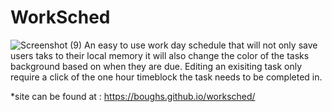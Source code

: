 # WorkSched
![Screenshot (9)](https://user-images.githubusercontent.com/88004737/148719197-ca393f35-8f32-4fca-a7c3-860f4398841f.png)
An easy to use work day schedule that will not only save users taks to their local memory it will also change the color of the tasks background based on when they are due. Editing an exisiting task only require a click of the one hour timeblock the task needs to be completed in.

*site can be found at : https://boughs.github.io/worksched/
